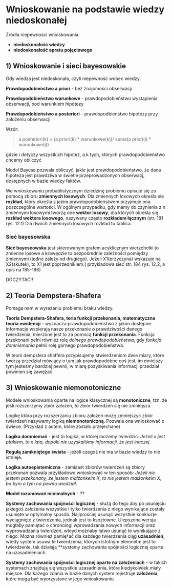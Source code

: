 # Wnioskowanie na podstawie wiedzy niedoskonałej

Źródła niepewności wnioskowania:
- **niedoskonałość wiedzy**
- **niedoskonałość apratu pojęciowego**

## 1) Wnioskowanie i sieci bayesowskie

Gdy wiedza jest niedoskonała, czyli niepewność wobec wiedzy.

**Prawdopodobieństwo a priori** - bez znajomości obserwacji

**Prawdopodobieństwo warunkowe** - prawdopodobieństwo wystąpienia obserwacji, pod warunkiem hipotezy

**Prawdopodobieństwo a posteriori** - prawdopodbienstwo hipotezy przy założeniu obserwacji

Wzór:

>a posteriori(k) = (a priori(k) * warunkowe(k))/ suma(a priori(i) * warunkowe(i))

gdzie i dotyczy wszystkich hipotez, a k tych, których prawdopodobieństwo chcemy obliczyć

Model Bayesa pozwala obliczyć, jakie jest prawdopodobieństwo, że dana hipoteza jest prawdziwa w świetle przeprowadzonych obserwacj, dostępnych w bazie wiedzy faktów.

We wnioskowaniu probablistycznym dziedzinę problemu opisuje się za pomocą zbioru **zmiennych losowych**. Dla zmiennych losowych określa się **rozkład**, który określa z jakim prawdopodobieństwem przyjmuje ona poszczególne wartości. W ogólnym przypadku, gdy mamy do czynienia z n zmiennymi losowymi tworzą one **wektor losowy**, dla których określa się **rozkład wektora losowego**, nazywany często **rozkładem łącznym** (str. 181 rys. 12.1) Dla dwóch zmiennych losowych rozkład to tablica.

### Sieć bayesowska

**Sieć bayeseowska** jest skierowanym grafem acyklicznym wierzchołki to zmienne losowe a krawędzie to bezpośrednie zależności pomiędzy zmiennymi (jedno zależy od drugiego). Jeżeli X1(przyczyna) wskazuje na X2(skutek), to X1 jest poprzednikiem.( przykładowa sieć str. 184 rys. 12.2, a opis na 185-186)

DOCZYTAĆ!!

## 2) Teoria Dempstera-Shafera

Pomaga nam w wyrażaniu problemu braku wiedzy.

**Teoria Dempstera-Shafera, teria funkcji przekonania, matematyczna teoria ewidencji** - wyznacza prawdopodobieństwo z jakim dostępne informacje wspierają nasze przekonanie o prawdziwości danego twierdzenia, mierzone jest to za pomocą **funkcji przekonania**. Funkcja przekonani pełni również rolę *dolnego prawdopodobieństwa*, gdy *funkcja domniemania* pełnii rolę górnego prawdopodobieństwa.

W teorii dempstera shaffera przypisujemy stwierdzeniom dwie miary, które tworzą przedział mówiący o tym jak prawdopodobne coś jest, im mniejszy tym jesteśmy bardziej pewnii, w miarę pozyskiwania informacji przedział powinien się zawężać. 

## 3) Wnioskowanie niemonotoniczne

Modele wnioskowania oparte na logice klasycznej są **monotoniczne**, tzn. że jeśli rozszerzymy zbiór założen, to zbiór twierdzeń się nie zmniejsza.

Logikę która przy rozszerzaniu zbioru założeń możę zmniejszyć zbiór twierdzeń nazywamy logiką **niemonotoniczną**. Pozwala ona wnioskować o świece. (Przykład z autem, które zostało przejechane)

**Logika domniemań** - jest to logika, w której możemy twierdzić: *Jeżeli x jest ptakiem, to x lata, dopóki nie uzyskaliśmy informacji, że jest inaczej*.

**Regułą zamkniętego świata** - jeżeli czegoś nie ma w bazie wiedzy to nie istnieje.

**Logika autoepistemiczna** - zamiaast zbiorów twierdzeń są zbiory przekonań pozwala przykładowo wnioskować w ten sposób: *Jeżeli nie jestem przekonany, że jestem małżonkeim X, to nie jestem małżonkeim X, bo bym o tym na pewno wiedział*.

**Model rozumowań minimalnych** - ??

**Systemy zachowania spójności logicznej** - służą do tego aby po usunięciu jakiegoś założenia wszystkie i tylko twierdzenia z niego wynikające zostały usunięte w optymalny sposób. Najlprościej usunąć wszystkie konkluzje wyciągnięte z twierdzenia, jednak jest to ksoztowne. Ulepszona wersja mogłaby pamiętać o chronologi wprowadzania nowych informacji oraz wyprowadzania twierdzeń, wteyd możnaby łatwo usunąć te wynikające z niego. Można również pamię†ać dla każdego twierdzenia ciąg **uzasadnień**, wtedy system usuwa te twierdzenia, których istotnym elemnetm jest to twierdzenie, tak działają **systemy zachowania spójności logicznej oparte na uzasadnieniach.

**Systemy zachowania spójności logicznej oparte na założeniach** - w takich systemach znajdują się wszystkie uzasadnienia, które kiedykolwiek miały miejsce. Dla każego zdania w bazie danych system rejestruje **założenia**, które mogą być wyorzystane w jego wnioskowaniu
